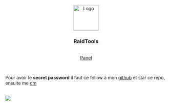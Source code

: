 <br>
<div align="center">
  <a href="https://https://github.com/LucasB25/web-panais">
    <img src="https://raidtools.herokuapp.com/logo.png" alt="Logo" width="80" height="80">
  </a>
  <h3>RaidTools</h3>
  <p>
    <br>
    <a href="https://raidtools.herokuapp.com/">Panel</a>
  </p>
</div>
<br>
<p>
  Pour avoir le <strong>secret password</strong> il faut ce follow à mon <a href="https://github.com/llx404">github</a> et star ce repo, ensuite me <a href="https://discord.com/users/282127911690174475">dm</a>
</p><br>
<img style="border-raddius: 25px;" src="https://cdn.discordapp.com/attachments/284707525620662272/991016160722051182/unknown.png">
